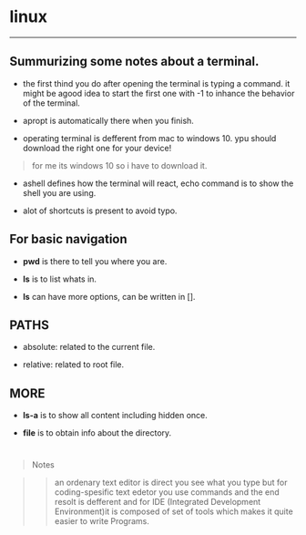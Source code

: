 # linux
***

## Summurizing some notes about a terminal.

- the first thind you do after opening the terminal is typing a command. it might be agood idea to start the first one with -1 to inhance the 
behavior of the terminal.
- apropt is automatically there when you finish.

- operating terminal is defferent from mac to windows 10. ypu should download the right one for your device!

> for me its windows 10 so i have to download it.

- ashell defines how the terminal will react, echo command is to show the shell you are using.

- alot of shortcuts is present to avoid typo.

## For basic navigation

- **pwd** is there to tell you where you are.

- **ls** is to list whats in.

- **ls** can have more options, can be written in [].

## PATHS

- absolute: related to the current file.

- relative: related to root file.


## MORE

- **ls-a** is to show all content including hidden once.

- **file**  is to obtain info about the directory.
#
>Notes

>>an ordenary text editor is direct you see what you type but for coding-spesific text edetor you use commands and the end resolt is defferent and for IDE (Integrated Development Environment)it is composed of set of tools which makes it quite easier to write Programs.
